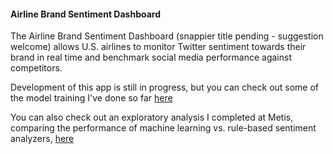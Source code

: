 #### Airline Brand Sentiment Dashboard

The Airline Brand Sentiment Dashboard (snappier title pending - suggestion welcome) allows U.S. airlines to monitor Twitter sentiment towards their brand in real time and benchmark social media performance against competitors.

Development of this app is still in progress, but you can check out some of the model training I've done so far [here](https://github.com/whugue/airline-sentiment/tree/master/model/training)

You can also check out an exploratory analysis I completed at Metis, comparing the performance of machine learning vs. rule-based sentiment analyzers, [here](https://github.com/whugue/airline-sentiment/tree/master/exploratory)



